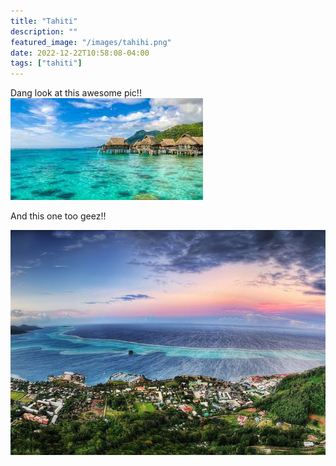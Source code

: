 ```yaml
---
title: "Tahiti"
description: ""
featured_image: "/images/tahihi.png"
date: 2022-12-22T10:58:08-04:00
tags: ["tahiti"]
---
```



Dang look at this awesome pic!!
![tahiti](/content/images/tahiti.jpg)



And this one too geez!!

![tahiti](/content/images/tahiti2.jpg)


